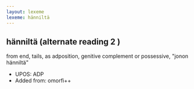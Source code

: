 ```yaml
---
layout: lexeme
lexeme: hänniltä
---
```


## hänniltä (alternate reading 2 )

from end, tails, as adposition, genitive complement or possessive, "jonon hänniltä"
* UPOS:  ADP
* Added from:  omorfi++

